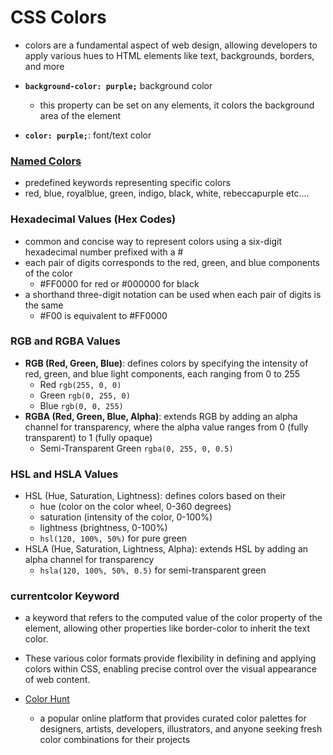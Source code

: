 # CSS Colors
- colors are a fundamental aspect of web design, allowing developers to apply various hues to HTML elements like text, backgrounds, borders, and more

- **`background-color: purple;`** background color
    - this property can be set on any elements, it colors the background area of the element
- **`color: purple;`**: font/text color

### [Named Colors](https://developer.mozilla.org/en-US/docs/Web/CSS/named-color)
- predefined keywords representing specific colors
- red, blue, royalblue, green, indigo, black, white, rebeccapurple etc....

### Hexadecimal Values (Hex Codes)
- common and concise way to represent colors using a six-digit hexadecimal number prefixed with a #
- each pair of digits corresponds to the red, green, and blue components of the color
    - #FF0000 for red or #000000 for black
- a shorthand three-digit notation can be used when each pair of digits is the same
    - #F00 is equivalent to #FF0000

### RGB and RGBA Values
- **RGB (Red, Green, Blue)**: defines colors by specifying the intensity of red, green, and blue light components, each ranging from 0 to 255
    -  Red `rgb(255, 0, 0)`
    -  Green `rgb(0, 255, 0)`
    -  Blue `rgb(0, 0, 255)`
- **RGBA (Red, Green, Blue, Alpha)**: extends RGB by adding an alpha channel for transparency, where the alpha value ranges from 0 (fully transparent) to 1 (fully opaque)
    - Semi-Transparent Green `rgba(0, 255, 0, 0.5)`

### HSL and HSLA Values
- HSL (Hue, Saturation, Lightness): defines colors based on their 
    - hue (color on the color wheel, 0-360 degrees)
    - saturation (intensity of the color, 0-100%)
    - lightness (brightness, 0-100%)
    - `hsl(120, 100%, 50%)` for pure green
- HSLA (Hue, Saturation, Lightness, Alpha): extends HSL by adding an alpha channel for transparency
    - `hsla(120, 100%, 50%, 0.5)` for semi-transparent green

### currentcolor Keyword
- a keyword that refers to the computed value of the color property of the element, allowing other properties like border-color to inherit the text color.
- These various color formats provide flexibility in defining and applying colors within CSS, enabling precise control over the visual appearance of web content.


- [Color Hunt](https://colorhunt.co/)
    -  a popular online platform that provides curated color palettes for designers, artists, developers, illustrators, and anyone seeking fresh color combinations for their projects